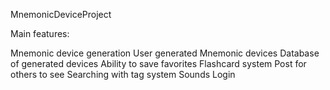 MnemonicDeviceProject

Main features:

  Mnemonic device generation 
  User generated Mnemonic devices
  Database of generated devices
  Ability to save favorites
  Flashcard system
  Post for others to see
  Searching with tag system
  Sounds
  Login
